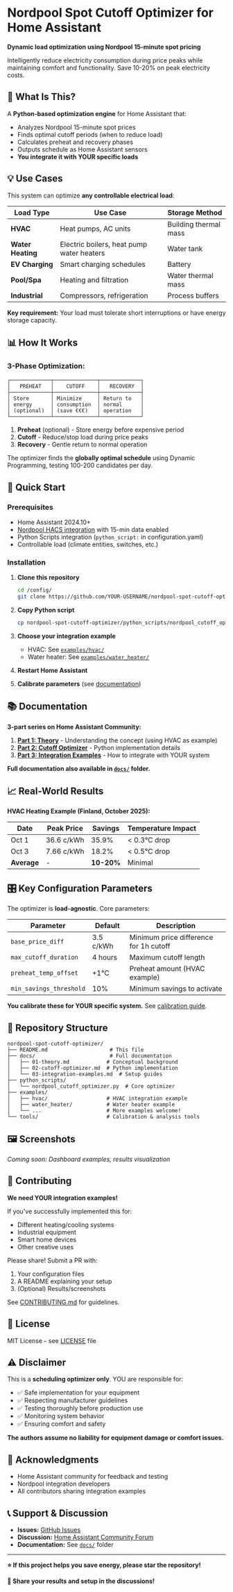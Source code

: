 # Nordpool Spot Cutoff Optimizer for Home Assistant

**Dynamic load optimization using Nordpool 15-minute spot pricing**

Intelligently reduce electricity consumption during price peaks while maintaining comfort and functionality. Save 10-20% on peak electricity costs.

## 🎯 What Is This?

A **Python-based optimization engine** for Home Assistant that:
- Analyzes Nordpool 15-minute spot prices
- Finds optimal cutoff periods (when to reduce load)
- Calculates preheat and recovery phases
- Outputs schedule as Home Assistant sensors
- **You integrate it with YOUR specific loads**

## 💡 Use Cases

This system can optimize **any controllable electrical load**:

| Load Type | Use Case | Storage Method |
|-----------|----------|----------------|
| **HVAC** | Heat pumps, AC units | Building thermal mass |
| **Water Heating** | Electric boilers, heat pump water heaters | Water tank |
| **EV Charging** | Smart charging schedules | Battery |
| **Pool/Spa** | Heating and filtration | Water thermal mass |
| **Industrial** | Compressors, refrigeration | Process buffers |

**Key requirement:** Your load must tolerate short interruptions or have energy storage capacity.

## 📊 How It Works

### 3-Phase Optimization:

```
┌─────────────┬──────────────┬─────────────┐
│   PREHEAT   │    CUTOFF    │   RECOVERY  │
├─────────────┼──────────────┼─────────────┤
│ Store       │ Minimize     │ Return to   │
│ energy      │ consumption  │ normal      │
│ (optional)  │ (save €€€)   │ operation   │
└─────────────┴──────────────┴─────────────┘
```

1. **Preheat** (optional) - Store energy before expensive period
2. **Cutoff** - Reduce/stop load during price peaks  
3. **Recovery** - Gentle return to normal operation

The optimizer finds the **globally optimal schedule** using Dynamic Programming, testing 100-200 candidates per day.

## 🚀 Quick Start

### Prerequisites

- Home Assistant 2024.10+
- [Nordpool HACS integration](https://github.com/custom-components/nordpool) with 15-min data enabled
- Python Scripts integration (`python_script:` in configuration.yaml)
- Controllable load (climate entities, switches, etc.)

### Installation

1. **Clone this repository**
   ```bash
   cd /config/
   git clone https://github.com/YOUR-USERNAME/nordpool-spot-cutoff-optimizer.git
   ```

2. **Copy Python script**
   ```bash
   cp nordpool-spot-cutoff-optimizer/python_scripts/nordpool_cutoff_optimizer.py /config/python_scripts/
   ```

3. **Choose your integration example**
   - HVAC: See [`examples/hvac/`](./examples/hvac/)
   - Water heater: See [`examples/water_heater/`](./examples/water_heater/)

4. **Restart Home Assistant**

5. **Calibrate parameters** (see [documentation](./docs/03-integration-examples.md#calibration))

## 📚 Documentation

**3-part series on Home Assistant Community:**

1. **[Part 1: Theory](https://community.home-assistant.io/t/optimizing-hvac-energy-savings-with-nordpool-15-min-pricing-the-theory-part-1-of-3-understanding-the-concept/936741)** - Understanding the concept (using HVAC as example)
2. **[Part 2: Cutoff Optimizer](LINK-WHEN-PUBLISHED)** - Python implementation details
3. **[Part 3: Integration Examples](LINK-WHEN-PUBLISHED)** - How to integrate with YOUR system

**Full documentation also available in [`docs/`](./docs/) folder.**

## 📈 Real-World Results

**HVAC Heating Example (Finland, October 2025):**

| Date | Peak Price | Savings | Temperature Impact |
|------|------------|---------|-------------------|
| Oct 1 | 36.6 c/kWh | 35.9% | < 0.3°C drop |
| Oct 3 | 7.66 c/kWh | 18.2% | < 0.5°C drop |
| **Average** | - | **10-20%** | Minimal |

## 🎛️ Key Configuration Parameters

The optimizer is **load-agnostic**. Core parameters:

| Parameter | Default | Description |
|-----------|---------|-------------|
| `base_price_diff` | 3.5 c/kWh | Minimum price difference for 1h cutoff |
| `max_cutoff_duration` | 4 hours | Maximum cutoff length |
| `preheat_temp_offset` | +1°C | Preheat amount (HVAC example) |
| `min_savings_threshold` | 10% | Minimum savings to activate |

**You calibrate these for YOUR specific system.** See [calibration guide](./docs/03-integration-examples.md#calibration).

## 📂 Repository Structure

```
nordpool-spot-cutoff-optimizer/
├── README.md                    # This file
├── docs/                        # Full documentation
│   ├── 01-theory.md            # Conceptual background
│   ├── 02-cutoff-optimizer.md  # Python implementation
│   └── 03-integration-examples.md  # Setup guides
├── python_scripts/
│   └── nordpool_cutoff_optimizer.py  # Core optimizer
├── examples/
│   ├── hvac/                   # HVAC integration example
│   ├── water_heater/           # Water heater example
│   └── ...                     # More examples welcome!
└── tools/                      # Calibration & analysis tools
```

## 🖼️ Screenshots

_Coming soon: Dashboard examples, results visualization_

## 🤝 Contributing

**We need YOUR integration examples!**

If you've successfully implemented this for:
- Different heating/cooling systems
- Industrial equipment  
- Smart home devices
- Other creative uses

Please share! Submit a PR with:
1. Your configuration files
2. A README explaining your setup
3. (Optional) Results/screenshots

See [CONTRIBUTING.md](./CONTRIBUTING.md) for guidelines.

## 📝 License

MIT License - see [LICENSE](./LICENSE) file

## ⚠️ Disclaimer

This is a **scheduling optimizer only**. YOU are responsible for:
- ✅ Safe implementation for your equipment
- ✅ Respecting manufacturer guidelines  
- ✅ Testing thoroughly before production use
- ✅ Monitoring system behavior
- ✅ Ensuring comfort and safety

**The authors assume no liability for equipment damage or comfort issues.**

## 🙏 Acknowledgments

- Home Assistant community for feedback and testing
- Nordpool integration developers
- All contributors sharing integration examples

## 📞 Support & Discussion

- **Issues:** [GitHub Issues](https://github.com/YOUR-USERNAME/nordpool-spot-cutoff-optimizer/issues)
- **Discussion:** [Home Assistant Community Forum](https://community.home-assistant.io/t/optimizing-hvac-energy-savings-with-nordpool-15-min-pricing-the-theory-part-1-of-3-understanding-the-concept/936741)
- **Documentation:** See [`docs/`](./docs/) folder

---

**⭐ If this project helps you save energy, please star the repository!**

**💬 Share your results and setup in the discussions!**
